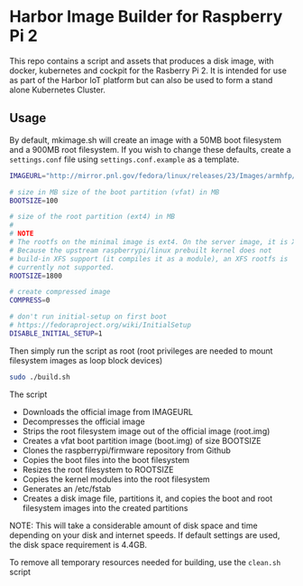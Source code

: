 # Harbor Image Builder for Raspberry Pi 2

This repo contains a script and assets that produces a disk image, with docker, kubernetes and cockpit for the Rasberry Pi 2. It is intended for use as part of the Harbor IoT platform but can also be used to form a stand alone Kubernetes Cluster.

## Usage

By default, mkimage.sh will create an image with a 50MB boot filesystem and a 900MB root filesystem.  If you wish to change these defaults, create a ```settings.conf``` file using ```settings.conf.example``` as a template.

```bash
IMAGEURL="http://mirror.pnl.gov/fedora/linux/releases/23/Images/armhfp/Fedora-Minimal-armhfp-23-10-sda.raw.xz"

# size in MB size of the boot partition (vfat) in MB
BOOTSIZE=100

# size of the root partition (ext4) in MB
#
# NOTE
# The rootfs on the minimal image is ext4. On the server image, it is XFS.
# Because the upstream raspberrypi/linux prebuilt kernel does not
# build-in XFS support (it compiles it as a module), an XFS rootfs is
# currently not supported.
ROOTSIZE=1800

# create compressed image
COMPRESS=0

# don't run initial-setup on first boot
# https://fedoraproject.org/wiki/InitialSetup
DISABLE_INITIAL_SETUP=1
```

Then simply run the script as root (root privileges are needed to mount filesystem images as loop block devices)

```bash
sudo ./build.sh
```

The script
* Downloads the official image from IMAGEURL
* Decompresses the official image
* Strips the root filesystem image out of the official image (root.img)
* Creates a vfat boot partition image (boot.img) of size BOOTSIZE
* Clones the raspberrypi/firmware repository from Github
* Copies the boot files into the boot filesystem
* Resizes the root filesystem to ROOTSIZE
* Copies the kernel modules into the root filesystem
* Generates an /etc/fstab
* Creates a disk image file, partitions it, and copies the boot and root filesystem images into the created partitions

NOTE: This will take a considerable amount of disk space and time depending on your disk and internet speeds.  If default settings are used, the disk space requirement is 4.4GB.

To remove all temporary resources needed for building, use the ```clean.sh``` script
